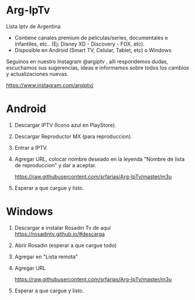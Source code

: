 # Arg-IpTv
Lista Iptv de Argentina 

* Contiene canales premium de peliculas/series, documentales e infantiles, etc.. (Ej: Disney XD - Discovery - FOX, etc). 
* Disposible en Android (Smart TV, Celular, Tablet, etc) o Windows

Seguinos en nuestro Instagram @argiptv , alli respondemos dudas, escuchamos sus sugerencias, ideas e informamos sobre todos los cambios y actualizaciones nuevas.

https://www.instagram.com/argiptv/
 
# Android

1. Descargar IPTV (Icono azul en PlayStore).
2. Descargar Reproductor MX (para reproduccion).
3. Entrar a IPTV.
4. Agregar URL, colocar nombre deseado en la leyenda "Nombre de lista de reproduccion" y dar a aceptar.

    https://raw.githubusercontent.com/srfarias/Arg-IpTv/master/m3u
    
5. Esperar a que cargue y listo. 

# Windows

1. Descargar e instalar Rosadin Tv de aqui https://rosadintv.github.io/#descarga
2. Abrir Rosadin (esperar a que cargue todo)
3. Agregar en "Lista remota"
4. Agregar URL

    https://raw.githubusercontent.com/srfarias/Arg-IpTv/master/m3u
    
5. Esperar a que cargue y listo. 

